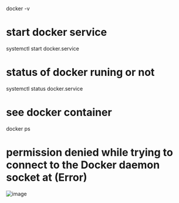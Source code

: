 docker -v

# start docker service
systemctl start docker.service
# status of docker runing or not
systemctl status docker.service
# see docker container
docker ps
# permission denied while trying to connect to the Docker daemon socket at (Error)
![image](https://github.com/user-attachments/assets/647154f1-1203-483d-ba9a-88f41a2f6ad1)
